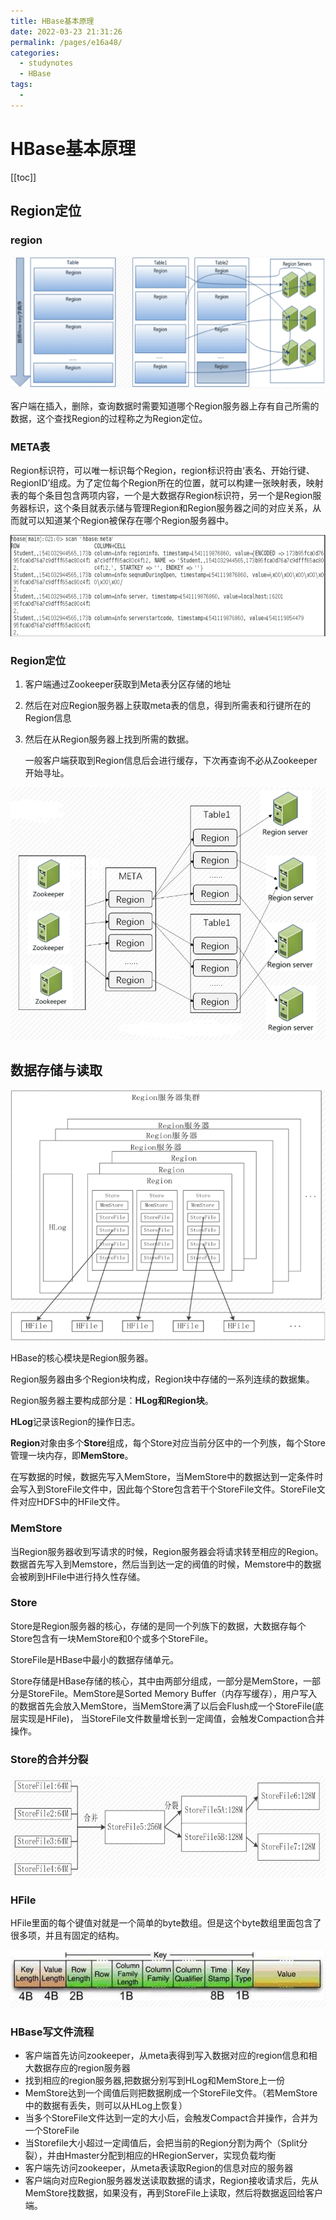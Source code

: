 ```yaml
---
title: HBase基本原理
date: 2022-03-23 21:31:26
permalink: /pages/e16a48/
categories:
  - studynotes
  - HBase
tags:
  - 
---
```

# HBase基本原理

[[toc]]

## Region定位

### region

![1648041685018](./images/06/01.png)

客户端在插入，删除，查询数据时需要知道哪个Region服务器上存有自己所需的数据，这个查找Region的过程称之为Region定位。

### META表

Region标识符，可以唯一标识每个Region，region标识符由‘表名、开始行键、RegionID’组成。为了定位每个Region所在的位置，就可以构建一张映射表，映射表的每个条目包含两项内容，一个是大数据存Region标识符，另一个是Region服务器标识，这个条目就表示储与管理Region和Region服务器之间的对应关系，从而就可以知道某个Region被保存在哪个Region服务器中。

![1648041762010](./images/06/02.png)

### Region定位

1. 客户端通过Zookeeper获取到Meta表分区存储的地址

2. 然后在对应Region服务器上获取meta表的信息，得到所需表和行键所在的Region信息

3. 然后在从Region服务器上找到所需的数据。

   一般客户端获取到Region信息后会进行缓存，下次再查询不必从Zookeeper开始寻址。

![1648041872748](./images/06/03.png)

## 数据存储与读取

![1648041907353](./images/06/04.png)

HBase的核心模块是Region服务器。

Region服务器由多个Region块构成，Region块中存储的一系列连续的数据集。

Region服务器主要构成部分是：**HLog和Region块**。

**HLog**记录该Region的操作日志。

**Region**对象由多个**Store**组成，每个Store对应当前分区中的一个列族，每个Store管理一块内存，即**MemStore**。

在写数据的时候，数据先写入MemStore，当MemStore中的数据达到一定条件时会写入到StoreFile文件中，因此每个Store包含若干个StoreFile文件。StoreFile文件对应HDFS中的HFile文件。

### MemStore

当Region服务器收到写请求的时候，Region服务器会将请求转至相应的Region。数据首先写入到Memstore，然后当到达一定的阀值的时候，Memstore中的数据会被刷到HFile中进行持久性存储。

### Store

Store是Region服务器的核心，存储的是同一个列族下的数据，大数据存每个Store包含有一块MemStore和0个或多个StoreFile。

StoreFile是HBase中最小的数据存储单元。

Store存储是HBase存储的核心，其中由两部分组成，一部分是MemStore，一部分是StoreFile。MemStore是Sorted Memory Buffer（内存写缓存），用户写入的数据首先会放入MemStore，当MemStore满了以后会Flush成一个StoreFile(底层实现是HFile)， 当StoreFile文件数量增长到一定阈值，会触发Compaction合并操作。

### Store的合并分裂

![1648042094575](./images/06/05.png)

### HFile

HFile里面的每个键值对就是一个简单的byte数组。但是这个byte数组里面包含了很多项，并且有固定的结构。

![1648042143208](./images/06/06.png)

### HBase写文件流程

+ 客户端首先访问zookeeper，从meta表得到写入数据对应的region信息和相大数据存应的region服务器
+ 找到相应的region服务器,把数据分别写到HLog和MemStore上一份
+ MemStore达到一个阈值后则把数据刷成一个StoreFile文件。（若MemStore中的数据有丢失，则可以从HLog上恢复）
+ 当多个StoreFile文件达到一定的大小后，会触发Compact合并操作，合并为一个StoreFile
+ 当Storefile大小超过一定阈值后，会把当前的Region分割为两个（Split分裂），并由Hmaster分配到相应的HRegionServer，实现负载均衡
+ 客户端先访问zookeeper，从meta表读取Region的信息对应的服务器
+ 客户端向对应Region服务器发送读取数据的请求，Region接收请求后，先从MemStore找数据，如果没有，再到StoreFile上读取，然后将数据返回给客户端。

